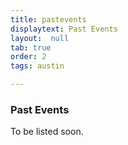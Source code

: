```yaml
---
title: pastevents
displaytext: Past Events
layout:  null
tab: true
order: 2
tags: austin

---
```


### Past Events ###

To be listed soon.
